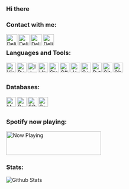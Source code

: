 ### Hi there

### Contact with me:
[<img align="left" alt="Delivery-Klad | Telegram" width="30px" src="https://simpleicons.org/icons/telegram.svg" />][telegram]
[<img align="left" alt="Delivery-Klad | VK" width="30px" src="https://simpleicons.org/icons/vk.svg" />][vk]
[<img align="left" alt="Delivery-Klad | Steam" width="30px" src="https://simpleicons.org/icons/steam.svg" />][steam]
[<img align="left" alt="Delivery-Klad | Discord" width="30px" src="https://simpleicons.org/icons/discord.svg" />][discord]
<br />

### Languages and Tools:
[<img align="left" alt="Visual Studio 2019" width="26px" src="https://simpleicons.org/icons/visualstudio.svg" />][vs2019]
[<img align="left" alt="PyCharm 2019" width="26px" src="https://simpleicons.org/icons/pycharm.svg" />][pycharm]
[<img align="left" alt="Idea" width="26px" src="https://simpleicons.org/icons/intellijidea.svg" />][idea]
[<img align="left" alt="Unity" width="26px" src="https://simpleicons.org/icons/unity.svg" />][unity]
[<img align="left" alt="SteamVR" width="26px" src="https://media.discordapp.net/attachments/648271487060410388/790372977870504016/steamvr.png" />][steamVR]
[<img align="left" alt="C#" width="26px" src="https://simpleicons.org/icons/csharp.svg" />][charp]
[<img align="left" alt="Java" width="26px" src="https://simpleicons.org/icons/java.svg" />][java]
[<img align="left" alt="C++" width="26px" src="https://simpleicons.org/icons/cplusplus.svg" />][cpp]
[<img align="left" alt="Python" width="26px" src="https://simpleicons.org/icons/python.svg" />][python]
[<img align="left" alt="GitKraken" width="26px" src="https://simpleicons.org/icons/gitkraken.svg" />][gitkraken]
[<img align="left" alt="GitHub" width="26px" src="https://simpleicons.org/icons/github.svg" />][github]
<br />
<br />

### Databases:
[<img align="left" alt="MYSQL" width="26px" src="https://simpleicons.org/icons/mysql.svg" />][mysql]
[<img align="left" alt="PostgreSQL" width="26px" src="https://simpleicons.org/icons/postgresql.svg" />][pgsql]
[<img align="left" alt="SQLite" width="26px" src="https://simpleicons.org/icons/sqlite.svg" />][sqlite]
[<img align="left" alt="Cassandra" width="26px" src="https://simpleicons.org/icons/apachecassandra.svg" />][cassandra]
<br />
<br />

### Spotify now playing:

<a href="https://now-playing.delivery-klad.vercel.app/now-playing?open">
    <img src="https://now-playing.delivery-klad.vercel.app/now-playing" width="256" height="64" alt="Now Playing">
</a>

### Stats:
<img align="top" alt="Github Stats" src="https://readme-stats.delivery-klad.vercel.app/api?username=delivery-klad&show_icons=true&theme=deliveryklad&hide_border=true&include_all_commits=true&count_private=true" />
<!--
- 🔭 I’m currently working on ...
- 🌱 I’m currently learning ...
- 👯 I’m looking to collaborate on ...
- 🤔 I’m looking for help with ...
- 💬 Ask me about ...
- 📫 How to reach me: ...
- 😄 Pronouns: ...
- ⚡ Fun fact: ...
-->

[telegram]: https://t.me/Delivery_Klad
[vk]: https://vk.com/delivery_klad
[steam]: https://steamcommunity.com/id/DakFadeev
[discord]: https://discord.gg/6J5H3hc
[vs2019]: https://visualstudio.microsoft.com
[pycharm]: https://www.jetbrains.com/ru-ru/pycharm
[idea]: https://www.jetbrains.com/ru-ru/idea
[github]: https://github.com/Delivery-Klad
[gitkraken]: https://www.gitkraken.com
[unity]: https://unity.com
[python]: https://www.python.org
[charp]: https://docs.microsoft.com/ru-ru/dotnet/csharp
[java]: https://www.java.com/ru/
[mysql]: https://www.mysql.com
[pgsql]: https://www.postgresql.org
[sqlite]: https://www.sqlite.org
[cassandra]: https://cassandra.apache.org
[cpp]: https://docs.microsoft.com/ru-ru/dotnet/csharp
[steamVR]: https://store.steampowered.com/app/250820/SteamVR
